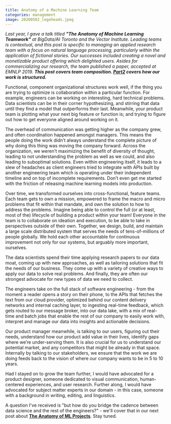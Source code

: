 ```yaml
---
title: Anatomy of a Machine Learning Team
categories: management
image: 20200502_legoheads.jpeg
---
```


_Last year, I gave a talk titled **"The Anatomy of Machine Learning Teamwork"** at BigData/AI Toronto and the Vector Institute.  Leading teams is contextual, and this post is specific to managing an applied research team with a focus on natural language processing, particularly within the application of fictional stories.  Our successes included creating a novel and monetizable product offering which delighted users.  Asides for commercializing our research, the team published a paper, accepted at EMNLP 2019.  **This post covers team composition. [Part2][part2] covers how our work is structured.**_

Functional, component organizational structures work well, if the thing you are trying to optimize is collaboration within a particular function.  For example, engineers can be working on interesting, hard technical problems.  Data scientists can be in their corner hypothesizing, and stirring that data until they find a model that outperforms their last.  Meanwhile, your product team is plotting what your next big feature or function is; and trying to figure out how to get everyone aligned around working on it.

The overhead of communication was getting higher as the company grew, and often coordination happened amongst managers.  This means the people doing the work didn’t always understand the complete picture of why doing this thing was moving the company forward.  Across the organization, we weren’t maximizing the benefit of diversity of thought, leading to not understanding the problem as well as we could, and also leading to suboptimal solutions.  Even within engineering itself, it leads to a slew of headaches as client engineers tried to integrate with APIs built by another engineering team which is operating under their independent timeline and on top of incomplete requirements.  Don’t even get me started with the friction of releasing machine learning models into production.

Over time, we transformed ourselves into cross-functional, feature teams.  Each team gets to own a mission, empowered to frame the macro and micro problems that fit within that mandate, and own the solution to how to address the problems.  Imagine being able to control the full (or at least, most of the) lifecycle of building a product within your team!  Everyone in the team is to collaborate on ideation and execution, to be able to take in perspectives outside of their own.  Together, we design, build, and maintain a large scale distributed system that serves the needs of tens-of-millions of people globally.  We hold each other accountable for continuous improvement not only for our systems, but arguably more important, ourselves.

The data scientists spend their time applying research papers to our data moat, coming up with new approaches, as well as tailoring solutions that fit the needs of our business.  They come up with a variety of creative ways to apply our data to solve real problems.  And finally, they are often our strongest advocate for new types of data we need to collect.

The engineers take on the full stack of software engineering - from the moment a reader opens a story on their phone, to the APIs that fetches the text from our cloud provider, optimized behind our content delivery networks and internal caching layer, to ingesting real-time feedback, which gets routed to our message broker, into our data lake, with a mix of real-time and batch jobs that enable the rest of our company to easily work with, interpret and manage our data into insights and actionable decisions.

Our product manager meanwhile, is talking to our users, figuring out their needs, understand how our product add value in their lives, identify gaps where we’re under-serving them.  It is also crucial for us to understand our potential market, and any competitors that might be already in that space.  Internally by talking to our stakeholders, we ensure that the work we are doing feeds back to the vision of where our company wants to be in 5 to 10 years.

Had I stayed on to grow the team further, I would have advocated for a product designer, someone dedicated to visual communication, human-centered experiences, and user research.  Further along, I would have advocated for subject matter experts in our domain - in this case, someone with a background in writing, editing, and linguistics.

A question I've received is "but how do you bridge the cadence between data science and the rest of the engineers?" - we'll cover that in our next post about [**The Anatomy of ML Projects**][part2].  Stay tuned.

[part2]: ../ml-projects
